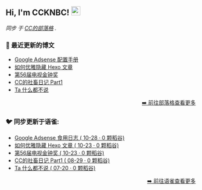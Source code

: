 <h2>Hi, I'm CCKNBC! <img src="https://github.githubassets.com/images/mona-whisper.gif" height="24" /></h2>

<p><em>同步 于 <a href="https://blog.ccknbc.cc">CC的部落格</a> . </em>

### 📕 最近更新的博文

<!-- BLOG-POST-LIST:START -->
- [Google Adsense 配置手册](https://blog.ccknbc.cc/posts/google-adsense-configuration-manual/)
- [如何优雅隐藏 Hexo 文章](https://blog.ccknbc.cc/posts/how-to-hide-hexo-articles-gracefully/)
- [第56届电视金钟奖](https://blog.ccknbc.cc/posts/56th-golden-bell-awards/)
- [CC的社畜日记 Part1](https://blog.ccknbc.cc/posts/ccs-work-diary-part1/)
- [Ta 什么都不说](https://blog.ccknbc.cc/posts/ta-said-nothing/)
<!-- BLOG-POST-LIST:END -->

<p align="right"><a href="https://blog.ccknbc.cc">➡️ 前往部落格查看更多</a></p>

### 🐦 同步更新于语雀:

  - [Google Adsense 食用日志 ( 10-28 · 0 颗稻谷)](https://yuque.com/ccknbc/blog/31)
  - [如何优雅隐藏 Hexo 文章 ( 10-23 · 0 颗稻谷)](https://yuque.com/ccknbc/blog/30)
  - [第56届电视金钟奖 ( 10-23 · 0 颗稻谷)](https://yuque.com/ccknbc/blog/29)
  - [CC的社畜日记 Part1 ( 08-29 · 0 颗稻谷)](https://yuque.com/ccknbc/blog/28)
  - [Ta 什么都不说 ( 07-20 · 0 颗稻谷)](https://yuque.com/ccknbc/blog/27)

<p align="right"><a href="https://www.yuque.com/ccknbc/blog">➡️ 前往语雀查看更多</a></p>
